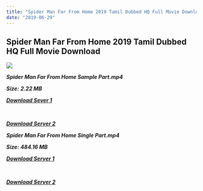 ```yaml
---
title: "Spider Man Far From Home 2019 Tamil Dubbed HQ Full Movie Download"
date: "2019-06-29"
---
```


## Spider Man Far From Home 2019 Tamil Dubbed HQ Full Movie Download

![](https://images.moviebuff.com/071e916e-afd4-45ef-9fe4-ad6ba9e27c93?w=1000)

**_Spider Man Far From Home Sample Part.mp4_**

**_Size:_** **_2.22 MB_**

**_[Download Sever 1](http://b7.wetransfer.vip/files/Tamil{a3b04ca4513862e5e6faa05865f310bf9da13080b46bbc045b167bb82cb0d9ff}20Dubbed{a3b04ca4513862e5e6faa05865f310bf9da13080b46bbc045b167bb82cb0d9ff}20Movies/Tamil{a3b04ca4513862e5e6faa05865f310bf9da13080b46bbc045b167bb82cb0d9ff}202019{a3b04ca4513862e5e6faa05865f310bf9da13080b46bbc045b167bb82cb0d9ff}20Dubbed{a3b04ca4513862e5e6faa05865f310bf9da13080b46bbc045b167bb82cb0d9ff}20Movies/Spider{a3b04ca4513862e5e6faa05865f310bf9da13080b46bbc045b167bb82cb0d9ff}20Man{a3b04ca4513862e5e6faa05865f310bf9da13080b46bbc045b167bb82cb0d9ff}20Far{a3b04ca4513862e5e6faa05865f310bf9da13080b46bbc045b167bb82cb0d9ff}20From{a3b04ca4513862e5e6faa05865f310bf9da13080b46bbc045b167bb82cb0d9ff}20Home{a3b04ca4513862e5e6faa05865f310bf9da13080b46bbc045b167bb82cb0d9ff}20(2019)/Spider{a3b04ca4513862e5e6faa05865f310bf9da13080b46bbc045b167bb82cb0d9ff}20Man{a3b04ca4513862e5e6faa05865f310bf9da13080b46bbc045b167bb82cb0d9ff}20Far{a3b04ca4513862e5e6faa05865f310bf9da13080b46bbc045b167bb82cb0d9ff}20From{a3b04ca4513862e5e6faa05865f310bf9da13080b46bbc045b167bb82cb0d9ff}20Home{a3b04ca4513862e5e6faa05865f310bf9da13080b46bbc045b167bb82cb0d9ff}20(2019){a3b04ca4513862e5e6faa05865f310bf9da13080b46bbc045b167bb82cb0d9ff}20BDRip/Spider{a3b04ca4513862e5e6faa05865f310bf9da13080b46bbc045b167bb82cb0d9ff}20Man{a3b04ca4513862e5e6faa05865f310bf9da13080b46bbc045b167bb82cb0d9ff}20Far{a3b04ca4513862e5e6faa05865f310bf9da13080b46bbc045b167bb82cb0d9ff}20From{a3b04ca4513862e5e6faa05865f310bf9da13080b46bbc045b167bb82cb0d9ff}20Home{a3b04ca4513862e5e6faa05865f310bf9da13080b46bbc045b167bb82cb0d9ff}20(2019){a3b04ca4513862e5e6faa05865f310bf9da13080b46bbc045b167bb82cb0d9ff}20Sample{a3b04ca4513862e5e6faa05865f310bf9da13080b46bbc045b167bb82cb0d9ff}20(640x360).mp4)_**

**_[  
](http://b7.wetransfer.vip/files/Tamil{a3b04ca4513862e5e6faa05865f310bf9da13080b46bbc045b167bb82cb0d9ff}20Dubbed{a3b04ca4513862e5e6faa05865f310bf9da13080b46bbc045b167bb82cb0d9ff}20Movies/Tamil{a3b04ca4513862e5e6faa05865f310bf9da13080b46bbc045b167bb82cb0d9ff}202019{a3b04ca4513862e5e6faa05865f310bf9da13080b46bbc045b167bb82cb0d9ff}20Dubbed{a3b04ca4513862e5e6faa05865f310bf9da13080b46bbc045b167bb82cb0d9ff}20Movies/Spider{a3b04ca4513862e5e6faa05865f310bf9da13080b46bbc045b167bb82cb0d9ff}20Man{a3b04ca4513862e5e6faa05865f310bf9da13080b46bbc045b167bb82cb0d9ff}20Far{a3b04ca4513862e5e6faa05865f310bf9da13080b46bbc045b167bb82cb0d9ff}20From{a3b04ca4513862e5e6faa05865f310bf9da13080b46bbc045b167bb82cb0d9ff}20Home{a3b04ca4513862e5e6faa05865f310bf9da13080b46bbc045b167bb82cb0d9ff}20(2019)/Spider{a3b04ca4513862e5e6faa05865f310bf9da13080b46bbc045b167bb82cb0d9ff}20Man{a3b04ca4513862e5e6faa05865f310bf9da13080b46bbc045b167bb82cb0d9ff}20Far{a3b04ca4513862e5e6faa05865f310bf9da13080b46bbc045b167bb82cb0d9ff}20From{a3b04ca4513862e5e6faa05865f310bf9da13080b46bbc045b167bb82cb0d9ff}20Home{a3b04ca4513862e5e6faa05865f310bf9da13080b46bbc045b167bb82cb0d9ff}20(2019){a3b04ca4513862e5e6faa05865f310bf9da13080b46bbc045b167bb82cb0d9ff}20BDRip/Spider{a3b04ca4513862e5e6faa05865f310bf9da13080b46bbc045b167bb82cb0d9ff}20Man{a3b04ca4513862e5e6faa05865f310bf9da13080b46bbc045b167bb82cb0d9ff}20Far{a3b04ca4513862e5e6faa05865f310bf9da13080b46bbc045b167bb82cb0d9ff}20From{a3b04ca4513862e5e6faa05865f310bf9da13080b46bbc045b167bb82cb0d9ff}20Home{a3b04ca4513862e5e6faa05865f310bf9da13080b46bbc045b167bb82cb0d9ff}20(2019){a3b04ca4513862e5e6faa05865f310bf9da13080b46bbc045b167bb82cb0d9ff}20Sample{a3b04ca4513862e5e6faa05865f310bf9da13080b46bbc045b167bb82cb0d9ff}20(640x360).mp4)_**

**_[Download Server 2](http://b7.wetransfer.vip/files/Tamil{a3b04ca4513862e5e6faa05865f310bf9da13080b46bbc045b167bb82cb0d9ff}20Dubbed{a3b04ca4513862e5e6faa05865f310bf9da13080b46bbc045b167bb82cb0d9ff}20Movies/Tamil{a3b04ca4513862e5e6faa05865f310bf9da13080b46bbc045b167bb82cb0d9ff}202019{a3b04ca4513862e5e6faa05865f310bf9da13080b46bbc045b167bb82cb0d9ff}20Dubbed{a3b04ca4513862e5e6faa05865f310bf9da13080b46bbc045b167bb82cb0d9ff}20Movies/Spider{a3b04ca4513862e5e6faa05865f310bf9da13080b46bbc045b167bb82cb0d9ff}20Man{a3b04ca4513862e5e6faa05865f310bf9da13080b46bbc045b167bb82cb0d9ff}20Far{a3b04ca4513862e5e6faa05865f310bf9da13080b46bbc045b167bb82cb0d9ff}20From{a3b04ca4513862e5e6faa05865f310bf9da13080b46bbc045b167bb82cb0d9ff}20Home{a3b04ca4513862e5e6faa05865f310bf9da13080b46bbc045b167bb82cb0d9ff}20(2019)/Spider{a3b04ca4513862e5e6faa05865f310bf9da13080b46bbc045b167bb82cb0d9ff}20Man{a3b04ca4513862e5e6faa05865f310bf9da13080b46bbc045b167bb82cb0d9ff}20Far{a3b04ca4513862e5e6faa05865f310bf9da13080b46bbc045b167bb82cb0d9ff}20From{a3b04ca4513862e5e6faa05865f310bf9da13080b46bbc045b167bb82cb0d9ff}20Home{a3b04ca4513862e5e6faa05865f310bf9da13080b46bbc045b167bb82cb0d9ff}20(2019){a3b04ca4513862e5e6faa05865f310bf9da13080b46bbc045b167bb82cb0d9ff}20BDRip/Spider{a3b04ca4513862e5e6faa05865f310bf9da13080b46bbc045b167bb82cb0d9ff}20Man{a3b04ca4513862e5e6faa05865f310bf9da13080b46bbc045b167bb82cb0d9ff}20Far{a3b04ca4513862e5e6faa05865f310bf9da13080b46bbc045b167bb82cb0d9ff}20From{a3b04ca4513862e5e6faa05865f310bf9da13080b46bbc045b167bb82cb0d9ff}20Home{a3b04ca4513862e5e6faa05865f310bf9da13080b46bbc045b167bb82cb0d9ff}20(2019){a3b04ca4513862e5e6faa05865f310bf9da13080b46bbc045b167bb82cb0d9ff}20Sample{a3b04ca4513862e5e6faa05865f310bf9da13080b46bbc045b167bb82cb0d9ff}20(640x360).mp4)_**

**_Spider Man Far From Home Single Part.mp4_**

**_Size:_** **_484.16 MB_**

**_[Download Server 1](http://d.wetransfer.vip//files/Spider{a3b04ca4513862e5e6faa05865f310bf9da13080b46bbc045b167bb82cb0d9ff}20Man{a3b04ca4513862e5e6faa05865f310bf9da13080b46bbc045b167bb82cb0d9ff}20Far{a3b04ca4513862e5e6faa05865f310bf9da13080b46bbc045b167bb82cb0d9ff}20From{a3b04ca4513862e5e6faa05865f310bf9da13080b46bbc045b167bb82cb0d9ff}20Home{a3b04ca4513862e5e6faa05865f310bf9da13080b46bbc045b167bb82cb0d9ff}20(2019).mp4)_**

**_[  
](http://d.wetransfer.vip//files/Spider{a3b04ca4513862e5e6faa05865f310bf9da13080b46bbc045b167bb82cb0d9ff}20Man{a3b04ca4513862e5e6faa05865f310bf9da13080b46bbc045b167bb82cb0d9ff}20Far{a3b04ca4513862e5e6faa05865f310bf9da13080b46bbc045b167bb82cb0d9ff}20From{a3b04ca4513862e5e6faa05865f310bf9da13080b46bbc045b167bb82cb0d9ff}20Home{a3b04ca4513862e5e6faa05865f310bf9da13080b46bbc045b167bb82cb0d9ff}20(2019).mp4)_**

**_[Download Server 2](http://d.wetransfer.vip//files/Spider{a3b04ca4513862e5e6faa05865f310bf9da13080b46bbc045b167bb82cb0d9ff}20Man{a3b04ca4513862e5e6faa05865f310bf9da13080b46bbc045b167bb82cb0d9ff}20Far{a3b04ca4513862e5e6faa05865f310bf9da13080b46bbc045b167bb82cb0d9ff}20From{a3b04ca4513862e5e6faa05865f310bf9da13080b46bbc045b167bb82cb0d9ff}20Home{a3b04ca4513862e5e6faa05865f310bf9da13080b46bbc045b167bb82cb0d9ff}20(2019).mp4)_**
